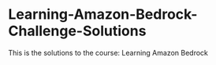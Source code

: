 # Learning-Amazon-Bedrock-Challenge-Solutions
This is the solutions to the course: Learning Amazon Bedrock
